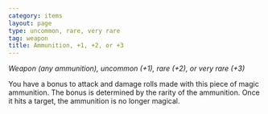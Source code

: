 ```yaml
---
category: items
layout: page
type: uncommon, rare, very rare
tag: weapon
title: Ammunition, +1, +2, or +3 
---
```

_Weapon (any ammunition), uncommon (+1), rare (+2), or very rare (+3)_ 

You have a bonus to attack and damage rolls made with this piece of magic ammunition. The bonus is determined by the rarity of the ammunition. Once it hits a target, the ammunition is no longer magical. 
